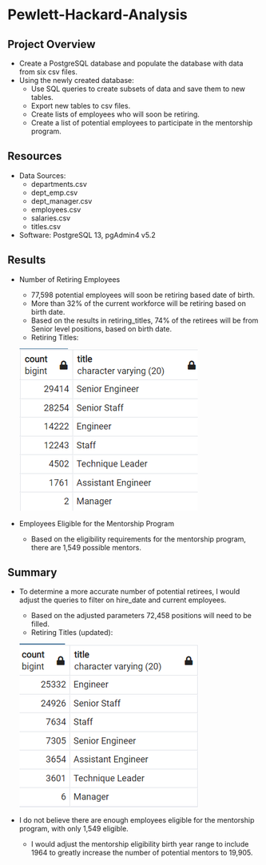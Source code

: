 # Pewlett-Hackard-Analysis

## Project Overview
- Create a PostgreSQL database and populate the database with data from six csv files.  
- Using the newly created database:
    - Use SQL queries to create subsets of data and save them to new tables.
    - Export new tables to csv files.
    - Create lists of employees who will soon be retiring.
    - Create a list of potential employees to participate in the mentorship program.

## Resources
- Data Sources: 
    - departments.csv
    - dept_emp.csv
    - dept_manager.csv
    - employees.csv
    - salaries.csv
    - titles.csv
- Software: PostgreSQL 13, pgAdmin4 v5.2

## Results
- Number of Retiring Employees
    - 77,598 potential employees will soon be retiring based date of birth.
    - More than 32% of the current workforce will be retiring based on birth date.
    - Based on the results in retiring_titles, 74% of the retirees will be from Senior level positions, based on birth date.
    - Retiring Titles:
    
    ![Retiring Titles](https://github.com/jediracer/Pewlett-Hackard-Analysis/blob/main/images/retiring_titles.png)
- Employees Eligible for the Mentorship Program
    - Based on the eligibility requirements for the mentorship program, there are 1,549 possible mentors.

## Summary
 - To determine a more accurate number of potential retirees, I would adjust the queries to filter on hire_date and current employees.
    - Based on the adjusted parameters 72,458 positions will need to be filled.
    - Retiring Titles (updated):
    
    ![Retiring Titles (updated)](https://github.com/jediracer/Pewlett-Hackard-Analysis/blob/main/images/retiring_titles_upd.png)
 - I do not believe there are enough employees eligible for the mentorship program, with only 1,549 eligible.
    - I would adjust the mentorship eligibility birth year range to include 1964 to greatly increase the number of potential mentors to 19,905.